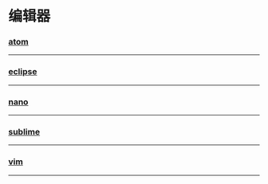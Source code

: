 编辑器
======

### [atom](atom/index)

---

### [eclipse](eclipse/index)

---

### [nano](nano/index)

---

### [sublime](sublime/index)

---

### [vim](vim/index)

---
